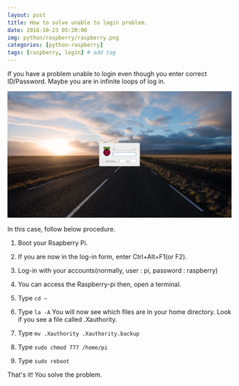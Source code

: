 ```yaml
---
layout: post
title: How to solve unable to login problem.  
date: 2018-10-23 05:20:00
img: python/raspberry/raspberry.png
categories: [python-raspberry] 
tags: [raspberry, login] # add tag
---
```


If you have a problem unable to login even though you enter correct ID/Password.
Maybe you are in infinite loops of log in.

![login](../assets/img/python/raspberry/login-problem/login.jpg)

In this case, follow below procedure.

1. Boot your Rsapberry Pi.

2. If you are now in the log-in form, enter Ctrl+Alt+F1(or F2).

3. Log-in with your accounts(normally, user : pi, password : raspberry)

4. You can access the Raspberry-pi then, open a terminal.

5. Type ``` cd ~ ```

6. Type ``` la -A ```  You will now see which files are in your home directory. Look if you see a file called .Xauthority.

7. Type ``` mv .Xauthority .Xauthority.backup ```

8. Type ``` sudo chmod 777 /home/pi ```

9. Type ``` sudo reboot ```

That's it! You solve the problem.